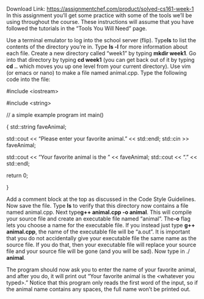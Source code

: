 Download Link: https://assignmentchef.com/product/solved-cs161-week-1
<br>
In this assignment you’ll get some practice with some of the tools we’ll be using throughout the course.  These instructions will assume that you have followed the tutorials in the “Tools You Will Need” page.

Use a terminal emulator to log into the school server (flip).  Type ​<strong>ls</strong>​ to list the contents of the directory you’re in.  Type ​<strong>ls -l</strong>​ for more information about each file.  Create a new directory called “week1” by typing ​<strong>mkdir week1</strong>​.  Go into that directory by typing ​<strong>cd week1</strong>​ (you can get back out of it by typing ​<strong>cd ..</strong>​ which moves you up one level from your current directory).  Use vim (or emacs or nano) to make a file named animal.cpp. Type the following code into the file:

#include &lt;iostream&gt;

#include &lt;string&gt;




// a simple example program int main()

{ std::string faveAnimal;

std::cout &lt;&lt; “Please enter your favorite animal.” &lt;&lt; std::endl; std::cin &gt;&gt; faveAnimal;

std::cout &lt;&lt; “Your favorite animal is the ” &lt;&lt; faveAnimal; std::cout &lt;&lt; “.” &lt;&lt; std::endl;




return 0;

}

Add a comment block at the top as discussed in the Code Style Guidelines.  Now save the file.  Type ​<strong>ls</strong>​ to verify that this directory now contains a file named animal.cpp.  Next type ​<strong>g++ animal.cpp -o animal</strong>​.  This will compile your source file and create an executable file named “animal”.  The ​<strong>-o</strong>​ flag lets you choose a name for the executable file.  If you instead just type ​<strong>g++ animal.cpp</strong>​, the name of the executable file will be “a.out”.  It is important that you do not accidentally give your executable file the same name as the source file.  If you do that, then your executable file will replace your source file and your source file will be gone (and you will be sad).  Now type in ./​<strong>animal</strong>​.

The program should now ask you to enter the name of your favorite animal, and after you do, it will print out “Your favorite animal is the &lt;whatever you typed&gt;.”  Notice that this program only reads the first word of the input, so if the animal name contains any spaces, the full name won’t be printed out.